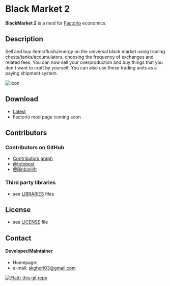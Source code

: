# Black Market 2

**BlackMarket 2** is a mod for [Factorio](https://factorio.com/) economics.

## Description
Sell and buy items/fluids/energy on the universal black market using trading chests/tanks/accumulators, choosing the frequency of exchanges and related fees. You can now sell your overproduction and buy things that you don't want to craft by yourself. You can also use these trading units as a paying shipment system.

![](https://raw.githubusercontent.com/totobest/BlackMarket/master/thumbnail.png "Icon")

## Download
* [Latest](https://github.com/djmango/BlackMarket2/archive/master.zip)
* Factorio mod page coming soon

## Contributors

### Contributors on GitHub
* [Contributors graph](https://github.com/djmango/BlackMarket2/graphs/contributors)
* [@totobest](https://github.com/totobest/)
* [@BinbinHfr](https://mods.factorio.com/user/binbinhfr)

### Third party libraries
* see [LIBRARIES](https://github.com/djmango/BlackMarket2/blob/master/LIBRARIES.md) files

## License 
* see [LICENSE](https://github.com/djmango/BlackMarket2/blob/master/LICENSE) file

## Contact
#### Developer/Maintainer
* Homepage:
* e-mail: skghori03@gmail.com

[![Flattr this git repo](http://api.flattr.com/button/flattr-badge-large.png)](https://flattr.com/submit/auto?user_id=djmango&url=https://github.com/djmango/BlackMarket2&title=BlackMarket2&language=&tags=github&category=software) 


